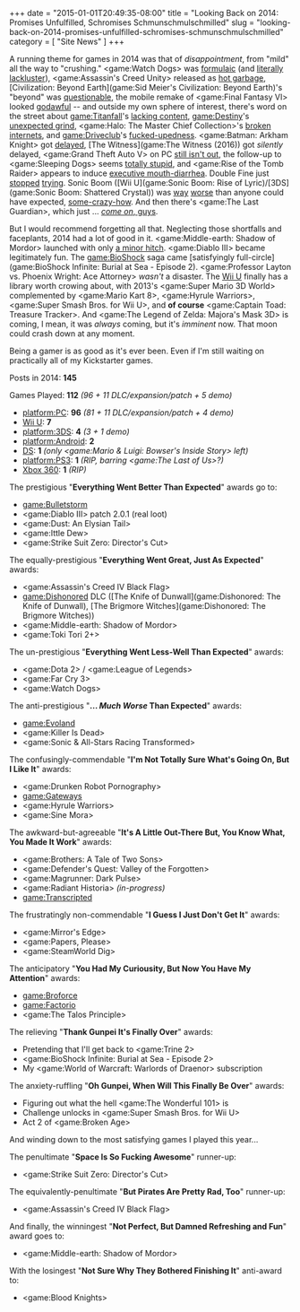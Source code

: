+++
date = "2015-01-01T20:49:35-08:00"
title = "Looking Back on 2014: Promises Unfulfilled, Schromises Schmunschmulschmilled"
slug = "looking-back-on-2014-promises-unfulfilled-schromises-schmunschmulschmilled"
category = [ "Site News" ]
+++

A running theme for games in 2014 was that of <i>disappointment</i>, from "mild" all the way to "crushing."  <game:Watch Dogs> was <a href="http://games.on.net/2014/06/ubisoft-game-the-review/">formulaic</a> (and <a href="http://www.vg247.com/2014/05/28/watch-dogs-pc-ultra-e3-2012-demo-video-compared/">literally lackluster</a>), <game:Assassin's Creed Unity> released as <a href="http://www.vg247.com/2014/11/11/assassins-creed-unity-performance-issues-reported-on-all-platforms/">hot garbage</a>, [Civilization: Beyond Earth](game:Sid Meier's Civilization: Beyond Earth)'s "beyond" was <a href="http://www.metacritic.com/game/pc/sid-meiers-civilization-beyond-earth/user-reviews">questionable</a>, the mobile remake of <game:Final Fantasy VI> looked <a href="https://play.google.com/store/apps/details?id=com.square_enix.android_googleplay.FFVI">godawful</a> -- and outside my own sphere of interest, there's word on the street about <game:Titanfall>'s <a href="http://www.metacritic.com/game/pc/titanfall/user-reviews">lacking content</a>, <game:Destiny>'s <a href="http://www.metacritic.com/game/playstation-4/destiny/user-reviews">unexpected grind</a>, <game:Halo: The Master Chief Collection>'s <a href="http://www.vg247.com/2014/11/25/halo-the-master-chief-collection-developer-we-will-make-this-right-with-our-fans/">broken internets</a>, and <game:Driveclub>'s <a href="http://www.vg247.com/2014/11/18/drveclub-server-issues-os4-shawn-layden-cant-effectively-test/">fucked-upedness</a>.  <game:Batman: Arkham Knight> got <a href="http://www.vg247.com/2014/09/08/batman-arkham-knight-release-date-revealed-coming-june-2015/">delayed</a>, [The Witness](game:The Witness (2016)) got <i>silently</i> delayed, <game:Grand Theft Auto V> on PC <a href="http://www.rockstargames.com/newswire/article/52308/grand-theft-auto-v-release-dates-and-exclusive-content">still isn't out</a>, the follow-up to <game:Sleeping Dogs> seems <a href="http://www.vg247.com/2014/09/23/sleeping-dogs-follow-up-triad-wars-gets-first-trailer-beta-registration-open-now/">totally stupid</a>, and <game:Rise of the Tomb Raider> appears to induce <a href="http://www.vg247.com/2014/12/10/rise-of-the-tomb-raider-microsoft-deal-does-have-a-duration-square-enix-reiterates/">executive mouth-diarrhea</a>.  Double Fine just <a href="http://www.vg247.com/2014/11/30/broken-age-episode-2-expected-in-early-2015/">stopped</a> <a href="http://www.vg247.com/2014/09/22/spacebase-df-9-development-cease-tim-schafer-response/">trying</a>.  Sonic Boom ([Wii U](game:Sonic Boom: Rise of Lyric)/[3DS](game:Sonic Boom: Shattered Crystal)) was <a href="http://www.metacritic.com/game/wii-u/sonic-boom-rise-of-lyric">way</a> <a href="http://www.metacritic.com/game/3ds/sonic-boom-shattered-crystal">worse</a> than anyone could have expected, <a href="http://knowyourmeme.com/memes/the-x-cyclesonic-cycle">some-crazy-how</a>.  And then there's <game:The Last Guardian>, which just ... <a href="http://www.vg247.com/2014/12/10/the-last-guardian-ps4-ueda-new-conditions/"><i>come on</i>, guys</a>.

But I would recommend forgetting all that.  Neglecting those shortfalls and faceplants, 2014 had a lot of good in it.  <game:Middle-earth: Shadow of Mordor> launched with only <a href="http://www.forbes.com/sites/erikkain/2014/10/08/middle-earth-shadow-of-mordor-paid-branding-deals-should-have-gamergate-up-in-arms/">a minor hitch</a>.  <game:Diablo III> became legitimately fun.  The <game:BioShock> saga came [satisfyingly full-circle](game:BioShock Infinite: Burial at Sea - Episode 2).  <game:Professor Layton vs. Phoenix Wright: Ace Attorney> <i>wasn't</i> a disaster.  The [Wii U](platform:WiiU) finally has a library worth crowing about, with 2013's <game:Super Mario 3D World> complemented by <game:Mario Kart 8>, <game:Hyrule Warriors>, <game:Super Smash Bros. for Wii U>, and <b>of course</b> <game:Captain Toad: Treasure Tracker>.  And <game:The Legend of Zelda: Majora's Mask 3D> is coming, I mean, it was <i>always</i> coming, but it's <i>imminent</i> now.  That moon could crash down at any moment.

Being a gamer is as good as it's ever been.  Even if I'm still waiting on practically all of my Kickstarter games.

Posts in 2014: <b>145</b>

Games Played: <b>112</b> <i>(96 + 11 DLC/expansion/patch + 5 demo)</i>

* <platform:PC>: <b>96</b> <i>(81 + 11 DLC/expansion/patch + 4 demo)</i>
* [Wii U](platform:WiiU): <b>7</b>
* <platform:3DS>: <b>4</b> <i>(3 + 1 demo)</i>
* <platform:Android>: <b>2</b>
* [DS](platform:NDS): <b>1</b> <i>(only <game:Mario & Luigi: Bowser's Inside Story> left)</i>
* <platform:PS3>: <b>1</b> <i>(RIP, barring <game:The Last of Us>?)</i>
* [Xbox 360](platform:X360): <b>1</b> <i>(RIP)</i>

The prestigious "<b>Everything Went Better Than Expected</b>" awards go to:

* <game:Bulletstorm>
* <game:Diablo III> patch 2.0.1 (real loot)
* <game:Dust: An Elysian Tail>
* <game:Ittle Dew>
* <game:Strike Suit Zero: Director's Cut>

The equally-prestigious "<b>Everything Went Great, Just As Expected</b>" awards:

* <game:Assassin's Creed IV Black Flag>
* <game:Dishonored> DLC ([The Knife of Dunwall](game:Dishonored: The Knife of Dunwall), [The Brigmore Witches](game:Dishonored: The Brigmore Witches))
* <game:Middle-earth: Shadow of Mordor>
* <game:Toki Tori 2+>

The un-prestigious "<b>Everything Went Less-Well Than Expected</b>" awards:

* <game:Dota 2> / <game:League of Legends>
* <game:Far Cry 3>
* <game:Watch Dogs>

The anti-prestigious "<b>... <i>Much Worse</i> Than Expected</b>" awards:

* <game:Evoland>
* <game:Killer Is Dead>
* <game:Sonic & All-Stars Racing Transformed>

The confusingly-commendable "<b>I'm Not Totally Sure What's Going On, But I Like It</b>" awards:

* <game:Drunken Robot Pornography>
* <game:Gateways>
* <game:Hyrule Warriors>
* <game:Sine Mora>

The awkward-but-agreeable "<b>It's A Little Out-There But, You Know What, You Made It Work</b>" awards:

* <game:Brothers: A Tale of Two Sons>
* <game:Defender's Quest: Valley of the Forgotten>
* <game:Magrunner: Dark Pulse>
* <game:Radiant Historia> <i>(in-progress)</i>
* <game:Transcripted>

The frustratingly non-commendable "<b>I Guess I Just Don't Get It</b>" awards:

* <game:Mirror's Edge>
* <game:Papers, Please>
* <game:SteamWorld Dig>

The anticipatory "<b>You Had My Curiousity, But Now You Have My Attention</b>" awards:

* <game:Broforce>
* <game:Factorio>
* <game:The Talos Principle>

The relieving "<b>Thank Gunpei It's Finally Over</b>" awards:

* Pretending that I'll get back to <game:Trine 2>
* <game:BioShock Infinite: Burial at Sea - Episode 2>
* My <game:World of Warcraft: Warlords of Draenor> subscription

The anxiety-ruffling "<b>Oh Gunpei, When Will This Finally Be Over</b>" awards:

* Figuring out what the hell <game:The Wonderful 101> is
* Challenge unlocks in <game:Super Smash Bros. for Wii U>
* Act 2 of <game:Broken Age>

And winding down to the most satisfying games I played this year...

The penultimate "<b>Space Is So Fucking Awesome</b>" runner-up:

* <game:Strike Suit Zero: Director's Cut>

The equivalently-penultimate "<b>But Pirates Are Pretty Rad, Too</b>" runner-up:

* <game:Assassin's Creed IV Black Flag>

And finally, the winningest "<b>Not Perfect, But Damned Refreshing and Fun</b>" award goes to:

* <game:Middle-earth: Shadow of Mordor>

With the losingest "<b>Not Sure Why They Bothered Finishing It</b>" anti-award to:

* <game:Blood Knights>
